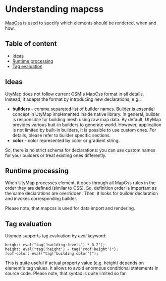 # Understanding mapcss

[MapCss](http://wiki.openstreetmap.org/wiki/MapCSS/0.2) is used to specify which elements should be rendered, when and how.

## Table of content

- [Ideas](#ideas)
- [Runtime processing](#runtime-processing)
- [Tag evaluation](#tag-evaluation)

## Ideas

UtyMap does not follow current OSM's MapCss format in all details. Instead, it adapts the format by introducing new declarations, e.g.:

* __builders__ - comma separated list of builder names. Builder is essential concept in UtyMap implemented inside native library. In general, builder is responsible for building mesh using raw map data. By default, UtyMap provides various buit-in builders to generate world. However, application is not limited by built-in builders, it is possible to use custom ones. For details, please refer to builder specific sections.
* __color__ - color represented by color or gradient string.

So, there is no strict schema for declarations: you can use custom names for your builders or treat existing ones differently.

## Runtime processing

When UtyMap processes element, it goes through all MapCss rules in the order they are defined (similar to CSS). So, definition order is important as the same declarations are overridden. Then, it looks for builder declaration and invokes corresponding builder.

Please note, that mapcss is used for data import and rendering.

## Tag evaluation

Utymap supports tag evaluation by _eval_ keyword:

```
height: eval("tag('building:levels') * 3.2");
height: eval("tag('height') - tag('roof:height')");
roof-color: eval("tag('building:color')");
```

This is quite useful if actual property value (e.g. height) depends on element's tag values. It allows to avoid enormous conditional statements in source code. Please note, that syntax is quite limited so far.
